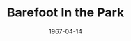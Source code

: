 ---
title: Barefoot In the Park
date: 1967-04-14
closing_date: 1967-04-29
layout: productions
playbill:
Theatre: Theatre Jacksonville
Venue: Little Theatre
cast:
- Corie Bratter: Marcy Massaniso
- Telephone Repair Man: Jerry Allen
- Delivery Man: Sam Helfrich
- Paul Bratter: Harry Hodge
- Corie's Mother, Mrs. Banks: Judith Jett
- Victor Velasco: Marshall Grauer
crew:
- Director: George Ballis
- Scenic Design: Larry Riddle
- Stage Manager: Al Gimbel
- Costumes: Lois Stewart
- Properties:
  - Helen Roberts
  - Maria Alaracon
  - Gladys Dale
  - Lyn Lazarus
- Make-up:
  - Jan Davis
  - Mary Francis Thornhill
- Lighting:
  - Ellen Black
  - Peggy Miller
- Scenery:
  - Bob Agnew
  - Gwuyda Agnew
  - Walter Quattlebaum
  - Maria Alaracon
  - Helen Roberts
  - Gladys Dale
  - Peggy Miller
  - David Witten
  - Lyn Lazarus
  - Norman Howard
  - Charles Vance
- About the Cast notes: Jean Goodman
- Photograph of Mr. Ballis: Judith Gefter
---